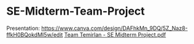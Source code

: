 # SE-Midterm-Team-Project
Presentation: https://www.canva.com/design/DAFhkMn_9DQ/5Z_Naz8-ffkH0BQokdMI5w/edit
[Team Temirlan - SE Midterm Project.pdf](https://github.com/Risimon/SE-Midterm-Team-Project/files/11361533/Team.Temirlan.-.SE.Midterm.Project.pdf)
